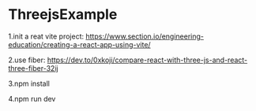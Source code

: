# ThreejsExample

1.init a reat vite project: https://www.section.io/engineering-education/creating-a-react-app-using-vite/

2.use fiber: https://dev.to/0xkoji/compare-react-with-three-js-and-react-three-fiber-32ij

3.npm install 

4.npm run dev
